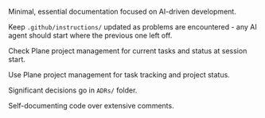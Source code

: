 Minimal, essential documentation focused on AI-driven development.

Keep `.github/instructions/` updated as problems are encountered - any AI agent should start where the previous one left off.

Check Plane project management for current tasks and status at session start.

Use Plane project management for task tracking and project status.

Significant decisions go in `ADRs/` folder.

Self-documenting code over extensive comments.
